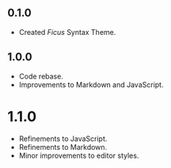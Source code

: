 ## 0.1.0
- Created *Ficus* Syntax Theme.

## 1.0.0
- Code rebase.
- Improvements to Markdown and JavaScript.

# 1.1.0
- Refinements to JavaScript.
- Refinements to Markdown.
- Minor improvements to editor styles.
